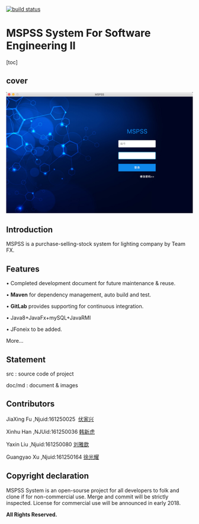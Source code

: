 [![build status](http://101.37.19.32:10080/FX/MSPSS/badges/master/build.svg)](http://101.37.19.32:10080/FX/MSPSS/commits/master)
# MSPSS System For Software Engineering Ⅱ<br>
[toc]

## cover
  ![cover](https://raw.githubusercontent.com/NJUFX/MSPSS/master/cover.png)


## Introduction

MSPSS is a purchase-selling-stock system for lighting company by Team FX.

## Features

• Completed development document for future maintenance & reuse.

• **Maven** for dependency management, auto build and test.

• **GitLab** provides supporting for continuous integration.

• Java8+JavaFx+mySQL+JavaRMI

• JFoneix to be added.

More…

## Statement

src : source code of project

doc/md : document & images

## Contributors

JiaXing Fu ,Njuid:161250025  [伏家兴](https://github.com/FuGaZn "悬停显示")

Xinhu Han ,NJUid:161250036 [韩新虎](https://github.com/hanxinhu "悬停显示")

Yaxin Liu ,Njuid:161250080 [刘雅歆](https://github.com/HarperLiu "悬停显示")

Guangyao Xu ,Njuid:161250164 [徐光耀](https://github.com/LuGaXu "悬停显示")

## Copyright declaration

MSPSS System is an open-sourse project for all developers to folk and clone if for non-commercial use. Merge and commit will be strictly inspected. License for commercial use will be announced in early 2018.

**All Rights Reserved.**








